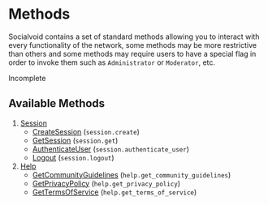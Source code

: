 # Methods

Socialvoid contains a set of standard methods allowing you to interact
with every functionality of the network, some methods may be more 
restrictive than others and some methods may require users to have
a special flag in order to invoke them such as `Administrator` or 
`Moderator`, etc. 

Incomplete

## Available Methods

1. [Session](session/README.md)
   * [CreateSession](session/CreateSession.md) (`session.create`)
   * [GetSession](session/GetSession.md) (`session.get`)
   * [AuthenticateUser](session/AuthenticateUser.md) (`session.authenticate_user`)
   * [Logout](session/Logout.md) (`session.logout`)
2. [Help](help/README.md)
   * [GetCommunityGuidelines](help/GetCommunityGuidelines.md) (`help.get_community_guidelines`)
   * [GetPrivacyPolicy](help/GetPrivacyPolicy.md) (`help.get_privacy_policy`)
   * [GetTermsOfService](help/GetTermsOfService.md) (`help.get_terms_of_service`)